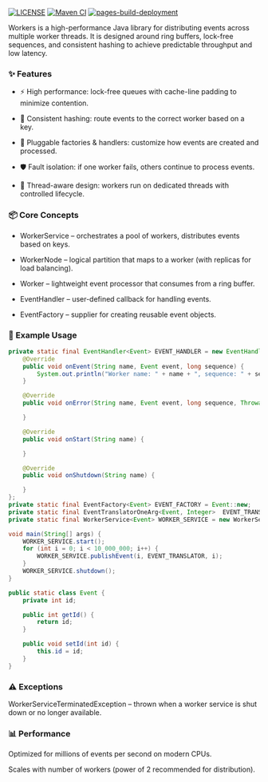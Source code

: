 [![LICENSE](https://img.shields.io/badge/license-MIT-blue.svg)](https://github.com/ryntric/workers/blob/master/LICENSE)
[![Maven CI](https://github.com/ryntric/workers/actions/workflows/maven-build.yml/badge.svg)](https://github.com/ryntric/workers/actions/workflows/maven-build.yml)
[![pages-build-deployment](https://github.com/ryntric/workers/actions/workflows/pages/pages-build-deployment/badge.svg)](https://github.com/ryntric/workers/actions/workflows/pages/pages-build-deployment)

Workers is a high-performance Java library for distributing events across multiple worker threads.
It is designed around ring buffers, lock-free sequences, and consistent hashing to achieve predictable throughput and low latency.

### ✨ Features

- ⚡ High performance: lock-free queues with cache-line padding to minimize contention.

- 🎯 Consistent hashing: route events to the correct worker based on a key.

- 🧩 Pluggable factories & handlers: customize how events are created and processed.

- 🛡️ Fault isolation: if one worker fails, others continue to process events.

- 🧵 Thread-aware design: workers run on dedicated threads with controlled lifecycle.

### 📦 Core Concepts

- WorkerService – orchestrates a pool of workers, distributes events based on keys.

- WorkerNode – logical partition that maps to a worker (with replicas for load balancing).

- Worker – lightweight event processor that consumes from a ring buffer.

- EventHandler – user-defined callback for handling events.

- EventFactory – supplier for creating reusable event objects.

### 🚀 Example Usage

```java
private static final EventHandler<Event> EVENT_HANDLER = new EventHandler<>() {
    @Override
    public void onEvent(String name, Event event, long sequence) {
        System.out.println("Worker name: " + name + ", sequence: " + sequence);
    }

    @Override
    public void onError(String name, Event event, long sequence, Throwable ex) {

    }

    @Override
    public void onStart(String name) {

    }

    @Override
    public void onShutdown(String name) {

    }
};
private static final EventFactory<Event> EVENT_FACTORY = Event::new;
private static final EventTranslatorOneArg<Event, Integer>  EVENT_TRANSLATOR = Event::setId;
private static final WorkerService<Event> WORKER_SERVICE = new WorkerService<>("test", EVENT_HANDLER, EVENT_FACTORY, DefaultHashCodeProvider.INSTANCE, WorkerServiceConfig.INSTANCE);

void main(String[] args) {
    WORKER_SERVICE.start();
    for (int i = 0; i < 10_000_000; i++) {
        WORKER_SERVICE.publishEvent(i, EVENT_TRANSLATOR, i);
    }
    WORKER_SERVICE.shutdown();
}

public static class Event {
    private int id;

    public int getId() {
        return id;
    }

    public void setId(int id) {
        this.id = id;
    }
}
```

### ⚠️ Exceptions

WorkerServiceTerminatedException – thrown when a worker service is shut down or no longer available.

### 📊 Performance

Optimized for millions of events per second on modern CPUs.

Scales with number of workers (power of 2 recommended for distribution).
